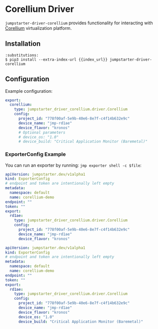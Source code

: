# Corellium Driver

`jumpstarter-driver-corellium` provides functionality for interacting with
[Corellium](https://corellium.com) virtualization platform.

## Installation

```{code-block} console
:substitutions:
$ pip3 install --extra-index-url {{index_url}} jumpstarter-driver-corellium
```

## Configuration

Example configuration:

```yaml
export:
  corellium:
    type: jumpstarter_driver_corellium.driver.Corellium
    config:
      project_id: "778f00af-5e9b-40e6-8e7f-c4f14b632e9c"
      device_name: "jmp-rd1ae"
      device_flavor: "kronos"
      # Optional parameters
      # device_os: "1.0"
      # device_build: "Critical Application Monitor (Baremetal)"
```

### ExporterConfig Example

You can run an exporter by running: `jmp exporter shell -c $file`:

```yaml
apiVersion: jumpstarter.dev/v1alpha1
kind: ExporterConfig
# endpoint and token are intentionally left empty
metadata:
  namespace: default
  name: corellium-demo
endpoint: ""
token: ""
export:
  rd1ae:
    type: jumpstarter_driver_corellium.driver.Corellium
    config:
      project_id: "778f00af-5e9b-40e6-8e7f-c4f14b632e9c"
      device_name: "jmp-rd1ae"
      device_flavor: "kronos"
```

```yaml
apiVersion: jumpstarter.dev/v1alpha1
kind: ExporterConfig
# endpoint and token are intentionally left empty
metadata:
  namespace: default
  name: corellium-demo
endpoint: ""
token: ""
export:
  rd1ae:
    type: jumpstarter_driver_corellium.driver.Corellium
    config:
      project_id: "778f00af-5e9b-40e6-8e7f-c4f14b632e9c"
      device_name: "jmp-rd1ae"
      device_flavor: "kronos"
      device_os: "1.0"
      device_build: "Critical Application Monitor (Baremetal)"
```
